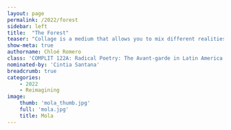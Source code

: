 ```yaml
---
layout: page
permalink: /2022/forest
sidebar: left
title:  "The Forest"
teaser: "Collage is a medium that allows you to mix different realities. I’ve always been enchanted by the forest and think that it’s a place where anything can be found. Through this digital collage, I incorporated cutouts from a various array of magazines, with the hope of portraying an ambience that is confusing but enticing at the same time. The forest is magical! There is so much hidden in the spaces of nature we transit through. "
show-meta: true
authorname: Chloé Romero
class: 'COMPLIT 122A: Radical Poetry: The Avant-garde in Latin America and Spain (ILAC 122A)'
nominated-by: 'Cintia Santana'
breadcrumb: true
categories:
    - 2022
    - Reimagining
image:
    thumb: 'mola_thumb.jpg'
    full: 'mola.jpg'
    title: Mola
---
```

